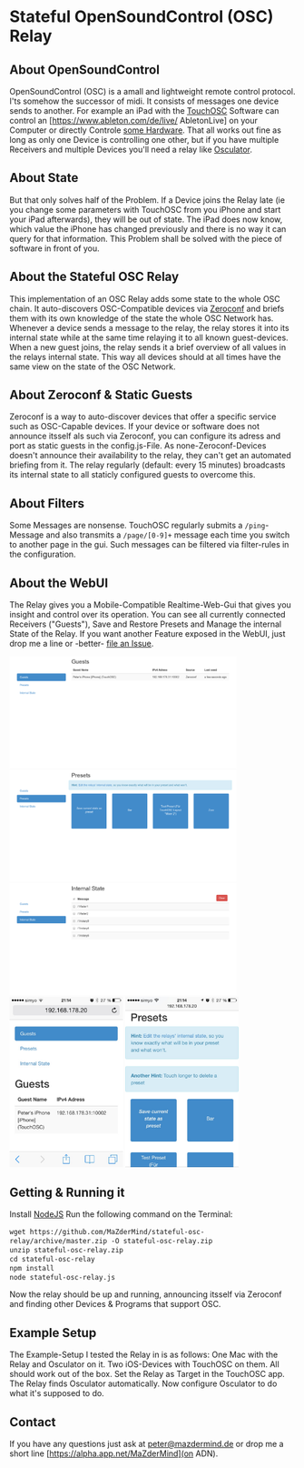 # Stateful OpenSoundControl (OSC) Relay

## About OpenSoundControl
OpenSoundControl (OSC) is a amall and lightweight remote control protocol. I'ts somehow the successor of midi. It consists of messages one device sends to another. For example an iPad with the [TouchOSC](http://hexler.net/software/touchosc) Software can control an [https://www.ableton.com/de/live/ AbletonLive] on your Computer or directly Controle [some Hardware](http://wifimidi.com/). That all works out fine as long as only one Device is controlling one other, but if you have multiple Receivers and multiple Devices you'll need a relay like [Osculator](http://www.osculator.net/).

## About State
But that only solves half of the Problem. If a Device joins the Relay late (ie you change some parameters with TouchOSC from you iPhone and start your iPad afterwards), they will be out of state. The iPad does now know, which value the iPhone has changed previously and there is no way it can query for that information. This Problem shall be solved with the piece of software in front of you.

## About the Stateful OSC Relay
This implementation of an OSC Relay adds some state to the whole OSC chain. It auto-discovers OSC-Compatible devices via [Zeroconf](http://en.wikipedia.org/wiki/Zero-configuration_networking) and briefs them with its own knowledge of the state the whole OSC Network has. Whenever a device sends a message to the relay, the relay stores it into its internal state while at the same time relaying it to all known guest-devices. When a new guest joins, the relay sends it a brief overview of all values in the relays internal state. This way all devices should at all times have the same view on the state of the OSC Network.

## About Zeroconf & Static Guests
Zeroconf is a way to auto-discover devices that offer a specific service such as OSC-Capable devices. If your device or software does not announce itsself als such via Zeroconf, you can configure its adress and port as static guests in the config.js-File. As none-Zeroconf-Devices doesn't announce their availability to the relay, they can't get an automated briefing from it. The relay regularly (default: every 15 minutes) broadcasts its internal state to all staticly configured guests to overcome this.

## About Filters
Some Messages are nonsense. TouchOSC regularly submits a ``/ping``-Message and also transmits a ```/page/[0-9]+``` message each time you switch to another page in the gui. Such messages can be filtered via filter-rules in the configuration.

## About the WebUI
The Relay gives you a Mobile-Compatible Realtime-Web-Gui that gives you insight and control over its operation. You can see all currently connected Receivers ("Guests"), Save and Restore Presets and Manage the internal State of the Relay. If you want another Feature exposed in the WebUI, just drop me a line or -better- [file an Issue](https://github.com/MaZderMind/stateful-osc-relay/issues).

<img src="doc/guests.png" width="400" />
<img src="doc/presets.png" width="400" />
<img src="doc/state.png" width="400" />
<img src="doc/iphone-guests.jpg" width="200" />
<img src="doc/iphone-presets.jpg" width="200" />

## Getting & Running it
Install [NodeJS](http://nodejs.org/)
Run the following command on the Terminal:
```
wget https://github.com/MaZderMind/stateful-osc-relay/archive/master.zip -O stateful-osc-relay.zip
unzip stateful-osc-relay.zip
cd stateful-osc-relay
npm install
node stateful-osc-relay.js
```
Now the relay should be up and running, announcing itsself via Zeroconf and finding other Devices & Programs that support OSC.

## Example Setup
 The Example-Setup I tested the Relay in is as follows:
 One Mac with the Relay and Osculator on it. Two iOS-Devices with TouchOSC on them. All should work out of the box. Set the Relay as Target in the TouchOSC app. The Relay finds Osculator automatically. Now configure Osculator to do what it's supposed to do.

## Contact
If you have any questions just ask at peter@mazdermind.de or drop me a short line [https://alpha.app.net/MaZderMind](on ADN).
